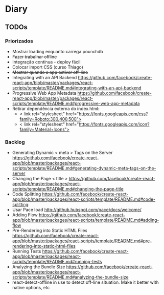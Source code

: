 # Diary

## TODOs

### Priorizados

* Mostrar loading enquanto carrega pounchdb
* ~~Fazer trabalhar offline~~
* Integração contínua - deploy fácil
* Colocar import CSS (curso Thiago)
* ~~Mostrar quando o app estiver off-line~~
* Integrating with an API Backend https://github.com/facebook/create-react-app/blob/master/packages/react-scripts/template/README.md#integrating-with-an-api-backend
* Progressive Web App Metadata https://github.com/facebook/create-react-app/blob/master/packages/react-scripts/template/README.md#progressive-web-app-metadata
* Retirar dependência externa do index.html:
  * < link rel="stylesheet" href="https://fonts.googleapis.com/css?family=Roboto:300,400,500">
  * < link rel="stylesheet" href="https://fonts.googleapis.com/icon?family=Material+Icons">

### Backlog

* Generating Dynamic < meta > Tags on the Server https://github.com/facebook/create-react-app/blob/master/packages/react-scripts/template/README.md#generating-dynamic-meta-tags-on-the-server
* Changing the Page < title > https://github.com/facebook/create-react-app/blob/master/packages/react-scripts/template/README.md#changing-the-page-title
* Code Splitting https://github.com/facebook/create-react-app/blob/master/packages/react-scripts/template/README.md#code-splitting
* Usar Pace load http://github.hubspot.com/pace/docs/welcome/
* Adding Flow https://github.com/facebook/create-react-app/blob/master/packages/react-scripts/template/README.md#adding-flow
* Pre-Rendering into Static HTML Files https://github.com/facebook/create-react-app/blob/master/packages/react-scripts/template/README.md#pre-rendering-into-static-html-files
* Running Tests https://github.com/facebook/create-react-app/blob/master/packages/react-scripts/template/README.md#running-tests
* Analyzing the Bundle Size https://github.com/facebook/create-react-app/blob/master/packages/react-scripts/template/README.md#analyzing-the-bundle-size
* react-detect-offline in use to detect off-line situation. Make it better with native options, etc
